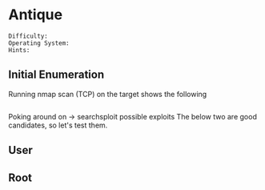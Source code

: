 # Antique
```
Difficulty:
Operating System:
Hints:
```
## Initial Enumeration
Running nmap scan (TCP) on the target shows the following
```
```
Poking around on  -> searchsploit possible exploits
The below two are good candidates, so let's test them.
## User

## Root
